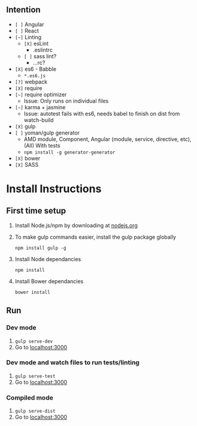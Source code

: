 ## Intention
- `[ ]` Angular
- `[ ]` React
- `[~]` Linting
	- `[X]` esLint
		- .eslintrc
	- `[ ]` sass lint?
		- ...rc?
- `[X]` es6 - Babble
	- `*.es6.js`
- `[?]` webpack
- `[X]` require
- `[~]` require optimizer
	- Issue: Only runs on individual files
- `[~]` karma + jasmine
	- Issue: autotest fails with es6, needs babel to finish on dist from watch-build
- `[X]` gulp
- `[ ]` yoman/gulp generator
	- AMD module, Component, Angular (module, service, directive, etc), (All) With tests
	- `npm install -g generator-generator`
- `[X]` bower
- `[X]` SASS

# Install Instructions

## First time setup

1. Install Node.js/npm by downloading at [nodejs.org](http://nodejs.org)
1. To make gulp commands easier, install the gulp package globally

    `npm install gulp -g`

1. Install Node dependancies

    `npm install`

1. Install Bower dependancies

    `bower install`

## Run

### Dev mode

1. `gulp serve-dev`
1. Go to [localhost:3000](http://localhost:3000)


### Dev mode and watch files to run tests/linting

1. `gulp serve-test`
1. Go to [localhost:3000](http://localhost:3000)


### Compiled mode

1. `gulp serve-dist`
1. Go to [localhost:3000](http://localhost:3000)
